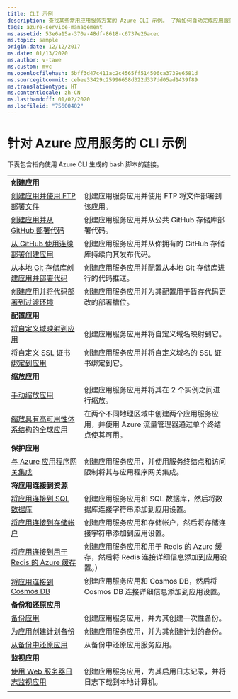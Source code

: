 ```yaml
---
title: CLI 示例
description: 查找某些常用应用服务方案的 Azure CLI 示例。 了解如何自动完成应用服务部署或管理任务。
tags: azure-service-management
ms.assetid: 53e6a15a-370a-48df-8618-c6737e26acec
ms.topic: sample
origin.date: 12/12/2017
ms.date: 01/13/2020
ms.author: v-tawe
ms.custom: mvc
ms.openlocfilehash: 5bff3d47c411ac2c4565ff514506ca3739e6581d
ms.sourcegitcommit: cebee33429c25996658d322d337dd05ad1439f89
ms.translationtype: HT
ms.contentlocale: zh-CN
ms.lasthandoff: 01/02/2020
ms.locfileid: "75600402"
---
```

# <a name="cli-samples-for-azure-app-service"></a>针对 Azure 应用服务的 CLI 示例

下表包含指向使用 Azure CLI 生成的 bash 脚本的链接。

| | |
|-|-|
|**创建应用**||
| [创建应用并使用 FTP 部署文件](./scripts/cli-deploy-ftp.md?toc=%2fcli%2ftoc.json)| 创建应用服务应用并使用 FTP 将文件部署到该应用。 |
| [创建应用并从 GitHub 部署代码](./scripts/cli-deploy-github.md?toc=%2fcli%2ftoc.json)| 创建应用服务应用并从公共 GitHub 存储库部署代码。 |
| [从 GitHub 使用连续部署创建应用](./scripts/cli-continuous-deployment-github.md?toc=%2fcli%2ftoc.json)| 创建应用服务应用并从你拥有的 GitHub 存储库持续向其发布代码。 |
| [从本地 Git 存储库创建应用并部署代码](./scripts/cli-deploy-local-git.md?toc=%2fcli%2ftoc.json) | 创建应用服务应用并配置从本地 Git 存储库进行的代码推送。 |
| [创建应用并将代码部署到过渡环境](./scripts/cli-deploy-staging-environment.md?toc=%2fcli%2ftoc.json) | 创建应用服务应用并为其配置用于暂存代码更改的部署槽位。 |
|**配置应用**||
| [将自定义域映射到应用](./scripts/cli-configure-custom-domain.md?toc=%2fcli%2fazure%2ftoc.json)| 创建应用服务应用并将自定义域名映射到它。 |
| [将自定义 SSL 证书绑定到应用](./scripts/cli-configure-ssl-certificate.md?toc=%2fcli%2ftoc.json)| 创建应用服务应用并将自定义域名的 SSL 证书绑定到它。 |
|**缩放应用**||
| [手动缩放应用](./scripts/cli-scale-manual.md?toc=%2fcli%2ftoc.json) | 创建应用服务应用并将其在 2 个实例之间进行缩放。 |
| [缩放具有高可用性体系结构的全球应用](./scripts/cli-scale-high-availability.md?toc=%2fcli%2fazure%2ftoc.json) | 在两个不同地理区域中创建两个应用服务应用，并使用 Azure 流量管理器通过单个终结点使其可用。 |
|**保护应用**||
| [与 Azure 应用程序网关集成](./scripts/cli-integrate-app-service-with-application-gateway.md?toc=%2fcli%2ftoc.json) | 创建应用服务应用，并使用服务终结点和访问限制将其与应用程序网关集成。 |
|**将应用连接到资源**||
| [将应用连接到 SQL 数据库](./scripts/cli-connect-to-sql.md?toc=%2fcli%2ftoc.json)| 创建应用服务应用和 SQL 数据库，然后将数据库连接字符串添加到应用设置。 |
| [将应用连接到存储帐户](./scripts/cli-connect-to-storage.md?toc=%2fcli%2ftoc.json)| 创建应用服务应用和存储帐户，然后将存储连接字符串添加到应用设置。 |
| [将应用连接到用于 Redis 的 Azure 缓存](./scripts/cli-connect-to-redis.md?toc=%2fcli%2ftoc.json) | 创建应用服务应用和用于 Redis 的 Azure 缓存，然后将 Redis 连接详细信息添加到应用设置。） |
| [将应用连接到 Cosmos DB](./scripts/cli-connect-to-documentdb.md?toc=%2fcli%2ftoc.json) | 创建应用服务应用和 Cosmos DB，然后将 Cosmos DB 连接详细信息添加到应用设置。 |
|**备份和还原应用**||
| [备份应用](./scripts/cli-backup-onetime.md?toc=%2fcli%2ftoc.json) | 创建应用服务应用，并为其创建一次性备份。 |
| [为应用创建计划备份](./scripts/cli-backup-scheduled.md?toc=%2fcli%2ftoc.json) | 创建应用服务应用，并为其创建计划的备份。 |
| [从备份中还原应用](./scripts/cli-backup-restore.md?toc=%2fcli%2ftoc.json) | 从备份中还原应用服务应用。 |
|**监视应用**||
| [使用 Web 服务器日志监视应用](./scripts/cli-monitor.md?toc=%2fcli%2ftoc.json) | 创建应用服务应用，为其启用日志记录，并将日志下载到本地计算机。 |
| | |
